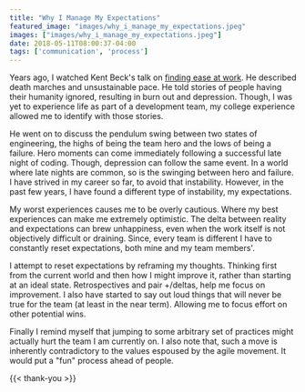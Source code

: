 ```yaml
---
title: "Why I Manage My Expectations"
featured_image: "images/why_i_manage_my_expectations.jpeg"
images: ["images/why_i_manage_my_expectations.jpeg"]
date: 2018-05-11T08:00:37-04:00
tags: ['communication', 'process']
---
```


Years ago, I watched Kent Beck's talk on [finding ease at work](https://www.youtube.com/playlist?list=PL449186E0DF971104). He described death marches and unsustainable pace. He told stories of people having their humanity ignored, resulting in burn out and depression. Though, I was yet to experience life as part of a development team, my college experience allowed me to identify with those stories.

He went on to discuss the pendulum swing between two states of engineering, the highs of being the team hero and the lows of being a failure. Hero moments can come immediately following a successful late night of coding. Though, depression can follow the same event. In a world where late nights are common, so is the swinging between hero and failure. I have strived in my career so far, to avoid that instability. However, in the past few years, I have found a different type of instability, my expectations.

My worst experiences causes me to be overly cautious. Where my best experiences can make me extremely optimistic. The delta between reality and expectations can brew unhappiness, even when the work itself is not objectively difficult or draining. Since, every team is different I have to constantly reset expectations, both mine and my team members'.

I attempt to reset expectations by reframing my thoughts. Thinking first from the current world and then how I might improve it, rather than starting at an ideal state. Retrospectives and pair +/deltas, help me focus on improvement. I also have started to say out loud things that will never be true for the team (at least in the near term). Allowing me to focus effort on other potential wins.

Finally I remind myself that jumping to some arbitrary set of practices might actually hurt the team I am currently on. I also note that, such a move is inherently contradictory to the values espoused by the agile movement. It would put a "fun" process ahead of people.

{{< thank-you >}}